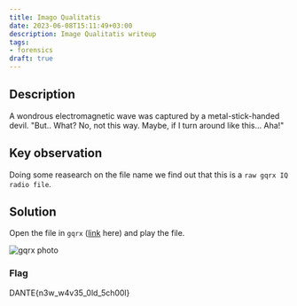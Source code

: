 ```yaml
---
title: Imago Qualitatis
date: 2023-06-08T15:11:49+03:00
description: Image Qualitatis writeup
tags:
- forensics
draft: true
---
```


## Description

A wondrous electromagnetic wave was captured by a metal-stick-handed devil. "But.. What? No, not this way. Maybe, if I turn around like this... Aha!"

## Key observation

Doing some reasearch on the file name we find out that this is a `raw gqrx IQ radio file`.

## Solution

Open the file in `gqrx` ([link](https://github.com/gqrx-sdr/gqrx) here) and play the file.

![gqrx photo](/images/dantectf_2023/gqrx.png)

### Flag

DANTE{n3w_w4v35_0ld_5ch00l}
